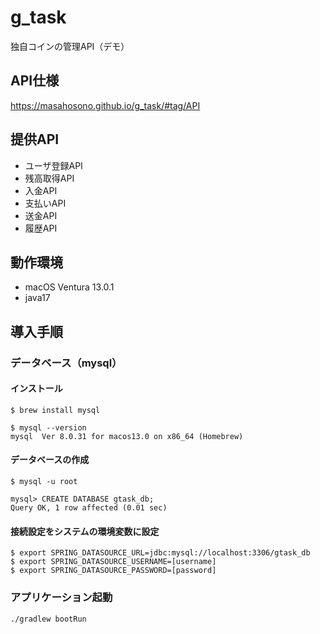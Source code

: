 # g_task

独自コインの管理API（デモ）

## API仕様
https://masahosono.github.io/g_task/#tag/API

## 提供API
- ユーザ登録API
- 残高取得API
- 入金API
- 支払いAPI
- 送金API
- 履歴API

## 動作環境
- macOS Ventura 13.0.1
- java17

## 導入手順

### データベース（mysql）

#### インストール
```shell
$ brew install mysql
```
```shell
$ mysql --version
mysql  Ver 8.0.31 for macos13.0 on x86_64 (Homebrew)
```

#### データベースの作成
```shell
$ mysql -u root
 
mysql> CREATE DATABASE gtask_db;
Query OK, 1 row affected (0.01 sec)
```

#### 接続設定をシステムの環境変数に設定
```shell
$ export SPRING_DATASOURCE_URL=jdbc:mysql://localhost:3306/gtask_db
$ export SPRING_DATASOURCE_USERNAME=[username]
$ export SPRING_DATASOURCE_PASSWORD=[password]
```

### アプリケーション起動
```shell
./gradlew bootRun
```